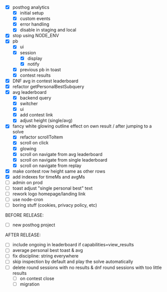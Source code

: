 - [x] posthog analytics
    - [x] initial setup
    - [x] custom events
    - [x] error handling
    - [x] disable in staging and local
- [x] stop using NODE_ENV
- [x] pb
    - [x] ui
    - [x] session
        - [x] display
        - [x] notify
    - [x] previous pb in toast
    - [x] contest results
- [x] DNF avg in contest leaderboard
- [x] refactor getPersonalBestSubquery
- [x] avg leaderboard
    - [x] backend query
    - [x] switcher
    - [x] ui
    - [x] add contest link
    - [x] adjust height (single/avg)
- [x] fancy white glowing outline effect on own result / after jumping to a solve
    - [x] refactor scrollToItem
    - [x] scroll on click
    - [x] glowing
    - [x] scroll on navigate from avg leaderboard
    - [x] scroll on navigate from single leaderboard
    - [x] scroll on navigate from replay
- [x] make contest row height same as other rows
- [x] add indexes for timeMs and avgMs
- [ ] admin on prod
- [ ] toast adjust "single personal best" text
- [ ] rework logo homepage/landing link
- [ ] use node-cron 
- [ ] boring stuff (cookies, privacy policy, etc)

BEFORE RELEASE:
- [ ] new posthog project

AFTER RELEASE:
- [ ] include ongoing in leaderboard if capabilities=view_results
- [ ] average personal best toast & avg 
- [ ] fix discipline: string everywhere
- [ ] skip inspection by default and play the solve automatically
- [ ] delete round sessions with no results & dnf round sessions with too little results
    - [ ] on contest close
    - [ ] migration
